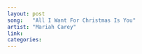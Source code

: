 ```yaml
---
layout: post
song:   "All I Want For Christmas Is You"
artist: "Mariah Carey"
link:
categories:
---
```

